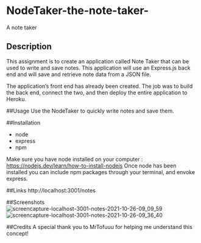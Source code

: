 # NodeTaker-the-note-taker-
A note taker 

## Description
This assignment is to create an application called Note Taker that can be used to write and save notes. This application will use an Express.js back end and will save and retrieve note data from a JSON file.

The application’s front end has already been created. The job was to build the back end, connect the two, and then deploy the entire application to Heroku.

##Usage 
Use the NodeTaker to quickly write notes and save them. 

##Installation
 
 - node
 - express
 - npm

 Make sure you have node installed on your computer : https://nodejs.dev/learn/how-to-install-nodejs
 Once node has been installed you can include npm packages through your terminal, and envoke express. 

##Links
http://localhost:3001/notes

##Screenshots
 ![screencapture-localhost-3001-notes-2021-10-26-09_09_59](https://user-images.githubusercontent.com/83515305/138896530-6ece2113-6f51-4fc8-88e0-baa124c82b18.png)
 ![screencapture-localhost-3001-notes-2021-10-26-09_36_40](https://user-images.githubusercontent.com/83515305/138901796-a03e6269-3c54-4708-ac65-f59d93f69f7d.png)

##Credits
A special thank you to MrTofuuu for helping me understand this concept!
